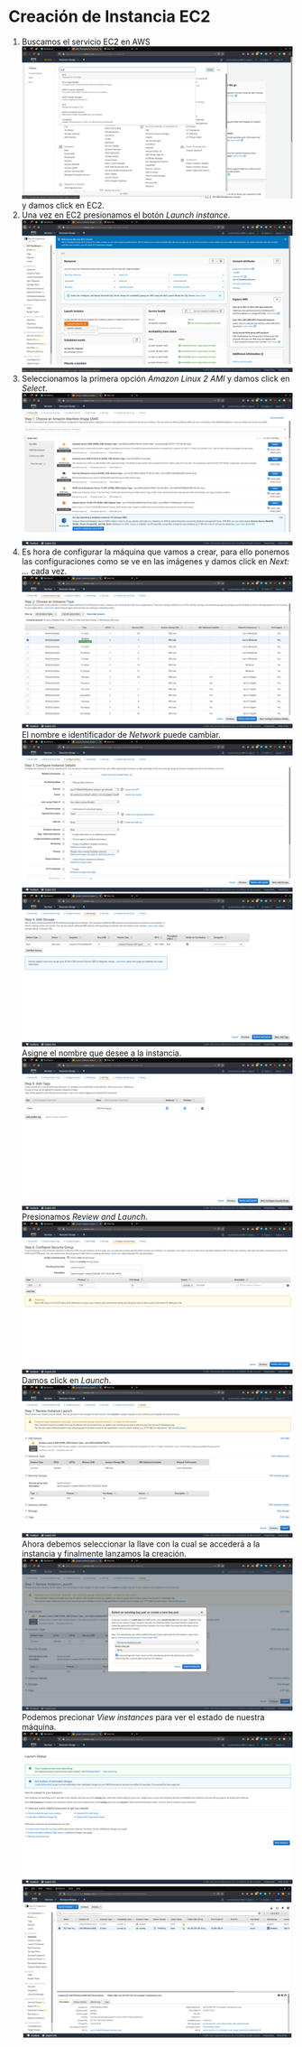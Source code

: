 # Creación de Instancia EC2

1. Buscamos el servicio EC2 en AWS ![EC2-1](./images/EC2/Img-1.png) y damos click en EC2.
2. Una vez en EC2 presionamos el botón _Launch instance_. ![EC2-2](./images/EC2/Img-2.png)
3. Seleccionamos la primera opción _Amazon Linux 2 AMI_ y damos click en _Select_. ![EC2-3](./images/EC2/Img-3.png)
4. Es hora de configurar la máquina que vamos a crear, para ello ponemos las configuraciones como se ve en las imágenes y damos click en _Next: ..._ cada vez. ![EC2-4](./images/EC2/Img-4.png) El nombre e identificador de _Network_ puede cambiar. ![EC2-5](./images/EC2/Img-5.png) ![EC2-6](./images/EC2/Img-6.png) Asigne el nombre que desee a la instancia. ![EC2-7](./images/EC2/Img-7.png) Presionamos _Review and Launch_. ![EC2-8](./images/EC2/Img-8.png) Damos click en _Launch_. ![EC2-9](./images/EC2/Img-9.png) Ahora debemos seleccionar la llave con la cual se accederá a la instancia y finalmente lanzamos la creación. ![EC2-10](./images/EC2/Img-10.png) Podemos precionar _View instances_ para ver el estado de nuestra máquina. ![EC2-11](./images/EC2/Img-11.png) ![EC2-12](./images/EC2/Img-12.png)
